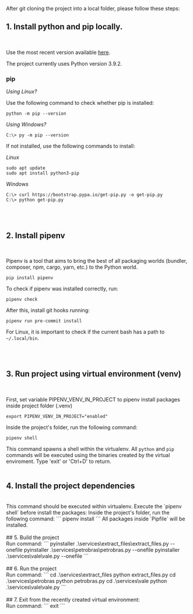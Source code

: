 After git cloning the project into a local folder, please follow these steps:

## 1. Install python and pip locally.
<br>

Use the most recent version available <a href="https://www.python.org/downloads/">here</a>.

The project currently uses Python version 3.9.2.

### pip ###

*Using Linux?*

Use the following command to check whether pip is installed:

```
python -m pip --version
```

*Using Windows?*

```
C:\> py -m pip --version
```

If not installed, use the following commands to install:


*Linux*

```
sudo apt update
sudo apt install python3-pip
```


*Windows*

```
C:\> curl https://bootstrap.pypa.io/get-pip.py -o get-pip.py
C:\> python get-pip.py

```
<br><br>

## 2. Install pipenv
<br>

Pipenv is a tool that aims to bring the best of all packaging worlds (bundler, composer, npm, cargo, yarn, etc.) to the Python world.

```
pip install pipenv
```

To check if pipenv was installed correctly, run:

```
pipenv check
```

After this, install git hooks running: 
```
pipenv run pre-commit install
```

For Linux, it is important to check if the current bash has a path to `~/.local/bin`.


<br><br>

## 3. Run project using virtual environment (venv)
<br>

First, set variable PIPENV_VENV_IN_PROJECT to pipenv install packages inside project folder (.venv)
```
export PIPENV_VENV_IN_PROJECT="enabled" 
```

Inside the project's folder, run the following command:
```
pipenv shell
```
This command spawns a shell within the virtualenv.
All `python` and `pip` commands will be executed using the binaries created by the virtual enviroment.
Type 'exit' or 'Ctrl+D' to return.
<br>
<br>
## 4. Install the project dependencies
<br>
This command should be executed within virtualenv.
Execute the `pipenv shell` before install the packages:
Inside the project's folder, run the following command:
```
pipenv install
```
All packages inside `Pipfile` will be installed.
<br>
<br>
## 5. Build the project
<br>
Run command:
```
pyinstaller .\services\extract_files\extract_files.py --onefile
pyinstaller .\services\petrobras\petrobras.py --onefile
pyinstaller .\services\vale\vale.py --onefile
```
<br>
<br>
## 6. Run the project
<br>
Run command:
```
cd .\services\extract_files
python extract_files.py
cd .\services\petrobras
python petrobras.py
cd .\services\vale
python .\services\vale\vale.py
```
<br>
<br>
## 7. Exit from the recently created virtual environment:
<br>
Run command:
```
exit
```
